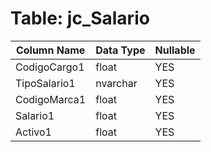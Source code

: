 # Table: jc_Salario

| Column Name | Data Type | Nullable |
|-------------|-----------|----------|
| CodigoCargo1 | float | YES |
| TipoSalario1 | nvarchar | YES |
| CodigoMarca1 | float | YES |
| Salario1 | float | YES |
| Activo1 | float | YES |
